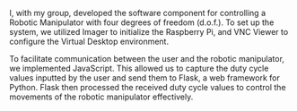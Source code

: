 I, with my group, developed the software component for controlling a Robotic Manipulator with four degrees of freedom (d.o.f.). To set up the system, we utilized Imager to initialize the Raspberry Pi, and VNC Viewer to configure the Virtual Desktop environment.

To facilitate communication between the user and the robotic manipulator, we implemented JavaScript. This allowed us to capture the duty cycle values inputted by the user and send them to Flask, a web framework for Python. Flask then processed the received duty cycle values to control the movements of the robotic manipulator effectively.
